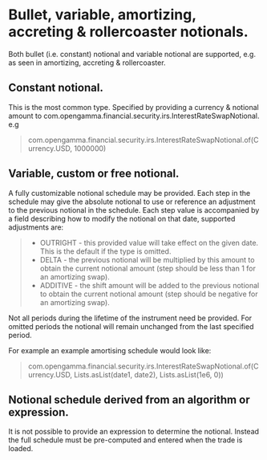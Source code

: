 # Bullet, variable, amortizing, accreting & rollercoaster notionals.

Both bullet (i.e. constant) notional and variable notional are supported, e.g. as seen in amortizing, accreting & rollercoaster.

## Constant notional.

This is the most common type. Specified by providing a currency \& notional amount to com.opengamma.financial.security.irs.InterestRateSwapNotional. e.g

> com.opengamma.financial.security.irs.InterestRateSwapNotional.of(Currency.USD, 1000000)  

## Variable, custom or free notional.

A fully customizable notional schedule may be provided. Each step in the schedule may give the absolute notional to use or reference an adjustment to the previous notional in the schedule.
Each step value is accompanied by a field describing how to modify the notional on that date, supported adjustments are:

>  - OUTRIGHT - this provided value will take effect on the given date. This is the default if the type is omitted.
>  - DELTA - the previous notional will be multiplied by this amount to obtain the current notional amount (step should be less than 1 for an amortizing swap).
>  - ADDITIVE - the shift amount will be added to the previous notional to obtain the current notional amount (step should be negative for an amortizing swap).

Not all periods during the lifetime of the instrument need be provided. For omitted periods the notional will remain unchanged from the last specified period.

For example an example amortising schedule would look like:

> com.opengamma.financial.security.irs.InterestRateSwapNotional.of(Currency.USD, Lists.asList(date1, date2), Lists.asList(1e6, 0))  

## Notional schedule derived from an algorithm or expression. 

It is not possible to provide an expression to determine the notional. Instead the full schedule must be pre-computed and entered when the trade is loaded.